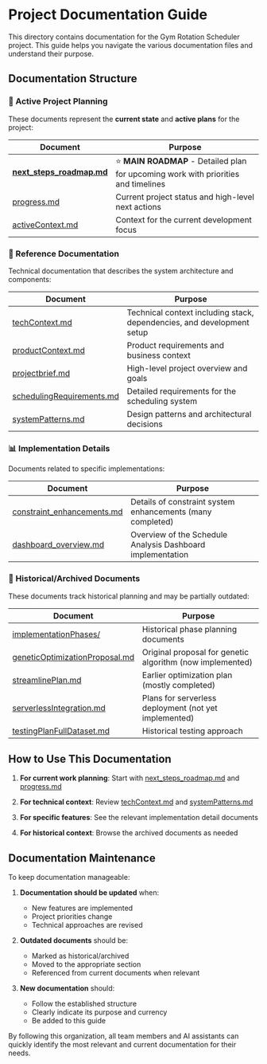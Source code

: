 # Project Documentation Guide

This directory contains documentation for the Gym Rotation Scheduler project. This guide helps you navigate the various documentation files and understand their purpose.

## Documentation Structure

### 🚀 Active Project Planning

These documents represent the **current state** and **active plans** for the project:

| Document | Purpose |
|----------|---------|
| [**next_steps_roadmap.md**](next_steps_roadmap.md) | ⭐ **MAIN ROADMAP** - Detailed plan for upcoming work with priorities and timelines |
| [progress.md](progress.md) | Current project status and high-level next actions |
| [activeContext.md](activeContext.md) | Context for the current development focus |

### 📑 Reference Documentation

Technical documentation that describes the system architecture and components:

| Document | Purpose |
|----------|---------|
| [techContext.md](techContext.md) | Technical context including stack, dependencies, and development setup |
| [productContext.md](productContext.md) | Product requirements and business context |
| [projectbrief.md](projectbrief.md) | High-level project overview and goals |
| [schedulingRequirements.md](schedulingRequirements.md) | Detailed requirements for the scheduling system |
| [systemPatterns.md](systemPatterns.md) | Design patterns and architectural decisions |

### 📊 Implementation Details

Documents related to specific implementations:

| Document | Purpose |
|----------|---------|
| [constraint_enhancements.md](constraint_enhancements.md) | Details of constraint system enhancements (many completed) |
| [dashboard_overview.md](dashboard_overview.md) | Overview of the Schedule Analysis Dashboard implementation |

### 📁 Historical/Archived Documents

These documents track historical planning and may be partially outdated:

| Document | Purpose |
|----------|---------|
| [implementationPhases/](implementationPhases/) | Historical phase planning documents |
| [geneticOptimizationProposal.md](geneticOptimizationProposal.md) | Original proposal for genetic algorithm (now implemented) |
| [streamlinePlan.md](streamlinePlan.md) | Earlier optimization plan (mostly completed) |
| [serverlessIntegration.md](serverlessIntegration.md) | Plans for serverless deployment (not yet implemented) |
| [testingPlanFullDataset.md](testingPlanFullDataset.md) | Historical testing approach |

## How to Use This Documentation

1. **For current work planning**: Start with [next_steps_roadmap.md](next_steps_roadmap.md) and [progress.md](progress.md)

2. **For technical context**: Review [techContext.md](techContext.md) and [systemPatterns.md](systemPatterns.md)

3. **For specific features**: See the relevant implementation detail documents

4. **For historical context**: Browse the archived documents as needed

## Documentation Maintenance

To keep documentation manageable:

1. **Documentation should be updated** when:
   - New features are implemented
   - Project priorities change
   - Technical approaches are revised

2. **Outdated documents** should be:
   - Marked as historical/archived
   - Moved to the appropriate section
   - Referenced from current documents when relevant

3. **New documentation** should:
   - Follow the established structure
   - Clearly indicate its purpose and currency
   - Be added to this guide

By following this organization, all team members and AI assistants can quickly identify the most relevant and current documentation for their needs.